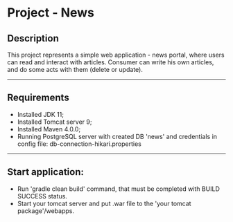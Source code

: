# Project - News


## Description

This project represents a simple web application - news portal, where users can read and interact with articles. Consumer can write his own articles, and do some acts with them (delete or update).

---

## Requirements
* Installed JDK 11;
* Installed Tomcat server 9;
* Installed Maven 4.0.0;
* Running PostgreSQL server with created DB 'news' and credentials in config file: db-connection-hikari.properties

---

## Start application:
* Run 'gradle clean build' command, that must be completed with BUILD SUCCESS status.
* Start your tomcat server and put .war file to the 'your tomcat package'/webapps.
